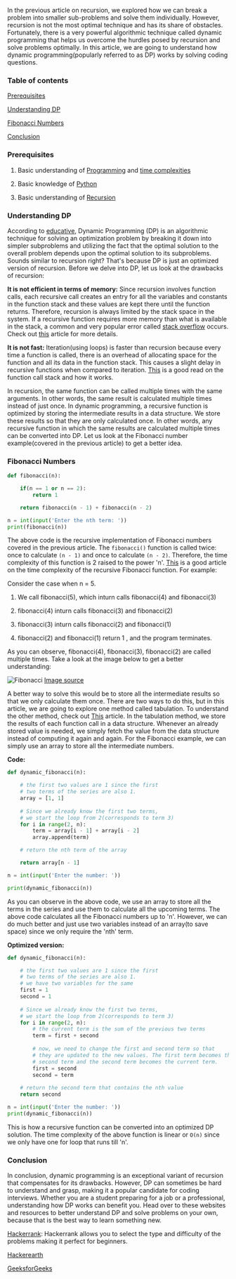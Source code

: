
In the previous article on recursion, we explored how we can break a problem into smaller sub-problems and solve them individually. However, recursion is not the most optimal technique and has its share of obstacles. Fortunately, there is a very powerful algorithmic technique called dynamic programming that helps us overcome the hurdles posed by recursion and solve problems optimally. In this article, we are going to understand how dynamic programming(popularly referred to as DP) works by solving coding questions.

### Table of contents
[Prerequisites](#prerequisites)

[Understanding DP](#understanding-dp)

[Fibonacci Numbers](#fibonacci-numbers)

[Conclusion](#conclusion)

### Prerequisites
1. Basic understanding of [Programming](https://www.tutorialspoint.com/computer_programming/computer_programming_basics.htm) and [time complexities](https://www.freecodecamp.org/news/time-complexity-of-algorithms/)

2. Basic knowledge of [Python](https://www.python.org/about/gettingstarted/)

3. Basic understanding of [Recursion](https://www.section.io/engineering-education/introduction-to-recursion)

### Understanding DP
According to [educative](https://www.educative.io/courses/grokking-dynamic-programming-patterns-for-coding-interviews/m2G1pAq0OO0), Dynamic Programming (DP) is an algorithmic technique for solving an optimization problem by breaking it down into simpler subproblems and utilizing the fact that the optimal solution to the overall problem depends upon the optimal solution to its subproblems. Sounds similar to recursion right? That's because DP is just an optimized version of recursion. Before we delve into DP, let us look at the drawbacks of recursion:

**It is not efficient in terms of memory:** Since recursion involves function calls, each recursive call creates an entry for all the variables and constants in the function stack and these values are kept there until the function returns. Therefore, recursion is always limited by the stack space in the system. If a recursive function requires more memory than what is available in the stack, a common and very popular error called [stack overflow](https://stackoverflow.com/questions/214741/what-is-a-stackoverflowerror) occurs. Check out [this](https://benpfaff.org/writings/clc/recursion-vs-iteration.html) article for more details.

**It is not fast:** Iteration(using loops) is faster than recursion because every time a function is called, there is an overhead of allocating space for the function and all its data in the function stack. This causes a slight delay in recursive functions when compared to iteration. [This](https://stackoverflow.com/questions/10057443/explain-the-concept-of-a-stack-frame-in-a-nutshell) is a good read on the function call stack and how it works.

In recursion, the same function can be called multiple times with the same arguments. In other words, the same result is calculated multiple times instead of just once. In dynamic programming, a recursive function is optimized by storing the intermediate results in a data structure. We store these results so that they are only calculated once. In other words, any recursive function in which the same results are calculated multiple times can be converted into DP. Let us look at the Fibonacci number example(covered in the previous article) to get a better idea.

### Fibonacci Numbers
```py
def fibonacci(n):

	if(n == 1 or n == 2):
		return 1

	return fibonacci(n - 1) + fibonacci(n - 2)

n = int(input('Enter the nth term: '))
print(fibonacci(n))
```

The above code is the recursive implementation of Fibonacci numbers covered in the previous article. The `fibonacci()` function is called twice: once to calculate `(n - 1)` and once to calculate `(n - 2)`. Therefore, the time complexity of this function is 2 raised to the power 'n'. [This](https://www.geeksforgeeks.org/time-complexity-recursive-fibonacci-program/) is a good article on the time complexity of the recursive Fibonacci function. For example:

Consider the case when n = 5.

1. We call fibonacci(5), which inturn calls fibonacci(4) and fibonacci(3)

2. fibonacci(4) inturn calls fibonacci(3) and fibonacci(2)

3. fibonacci(3) inturn calls fibonacci(2) and fibonacci(1)

4. fibonacci(2) and fibonacci(1) return 1 , and the program terminates.

As you can observe, fibonacci(4), fibonacci(3), fibonacci(2) are called multiple times. Take a look at the image below to get a better understanding:

![Fibonacci](/engineering-education/introduction-to-dynamic-programming/fibonacci.png)
[Image source](https://www.slitherintopython.com/assets/img/fibtree.png)

A better way to solve this would be to store all the intermediate results so that we only calculate them once. There are two ways to do this, but in this article, we are going to explore one method called tabulation. To understand the other method, check out [This](https://www.educative.io/courses/grokking-dynamic-programming-patterns-for-coding-interviews/m2G1pAq0OO0) article. In the tabulation method, we store the results of each function call in a data structure. Whenever an already stored value is needed, we simply fetch the value from the data structure instead of computing it again and again. For the Fibonacci example, we can simply use an array to store all the intermediate numbers.

**Code:**  
```py
def dynamic_fibonacci(n):

	# the first two values are 1 since the first
	# two terms of the series are also 1.
	array = [1, 1]
	  
	# Since we already know the first two terms,
	# we start the loop from 2(corresponds to term 3)
	for i in range(2, n):
		term = array[i - 1] + array[i - 2]
		array.append(term)

	# return the nth term of the array

	return array[n - 1]

n = int(input('Enter the number: '))

print(dynamic_fibonacci(n))
```

As you can observe in the above code, we use an array to store all the terms in the series and use them to calculate all the upcoming terms. The above code calculates all the Fibonacci numbers up to 'n'. However, we can do much better and just use two variables instead of an array(to save space) since we only require the 'nth' term.

**Optimized version:**
```py
def dynamic_fibonacci(n):

	# the first two values are 1 since the first
	# two terms of the series are also 1.
	# we have two variables for the same
	first = 1
	second = 1
	
	# Since we already know the first two terms,
	# we start the loop from 2(corresponds to term 3)
	for i in range(2, n):
		# the current term is the sum of the previous two terms
		term = first + second
		
		# now, we need to change the first and second term so that
		# they are updated to the new values. The first term becomes the
		# second term and the second term becomes the current term.
		first = second
		second = term
  
	# return the second term that contains the nth value
	return second

n = int(input('Enter the number: '))
print(dynamic_fibonacci(n))
```

This is how a recursive function can be converted into an optimized DP solution. The time complexity of the above function is linear or `O(n)` since we only have one for loop that runs till 'n'.

  
### Conclusion
In conclusion, dynamic programming is an exceptional variant of recursion that compensates for its drawbacks. However, DP can sometimes be hard to understand and grasp, making it a popular candidate for coding interviews. Whether you are a student preparing for a job or a professional, understanding how DP works can benefit you. Head over to these websites and resources to better understand DP and solve problems on your own, because that is the best way to learn something new.

[Hackerrank](https://www.hackerrank.com): Hackerrank allows you to select the type and difficulty of the problems making it perfect for beginners.

[Hackerearth](https://www.hackerearth.com/)

[GeeksforGeeks](https://www.geeksforgeeks.org/dynamic-programming/)
